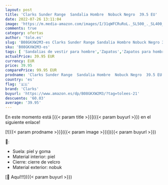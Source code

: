 ```yaml
---
layout: post
title: 'Clarks Sunder Range  Sandalia Hombre  Nobuck Negro  39.5 EU'
date: 2022-07-26 13:11:04
image: 'https://m.media-amazon.com/images/I/31qWFCRuRoL._SL500_._SL400_.jpg'
comments: true
category: ofertas
author: 'tole.es'
slug: 'B08GKXW2M3-es Clarks Sunder Range Sandalia Hombre Nobuck Negro 39.5 EU'
sku: 'B08GKXW2M3-es'
tags: [ 'Sandalias de vestir para hombre','Zapatos','Zapatos para hombre','Zapatos y complementos','clarks','sandalia','🇪🇸', ]
actualPrice: 39.95 EUR
currency: EUR
price: 39.95
comparePrice: 99.95 EUR
prodname: 'Clarks Sunder Range  Sandalia Hombre  Nobuck Negro  39.5 EU'
country: 'es'
flag: '🇪🇸'
brand: 'Clarks'
buyurl: 'https://www.amazon.es/dp/B08GKXW2M3/?tag=tolees-21'
descuento: '60.03'
average: '39.95'
---
```


En este momento está [{{< param title >}}]({{< param buyurl >}}) en el siguiente enlace!

[![{{< param prodname >}}]({{< param image >}})]({{< param buyurl >}})

🔎:

- Suela: piel y goma
- Material interior: piel
- Cierre: cierre de velcro
- Material exterior: nobuk

[🛒 Aquí!!!]({{< param buyurl >}})
